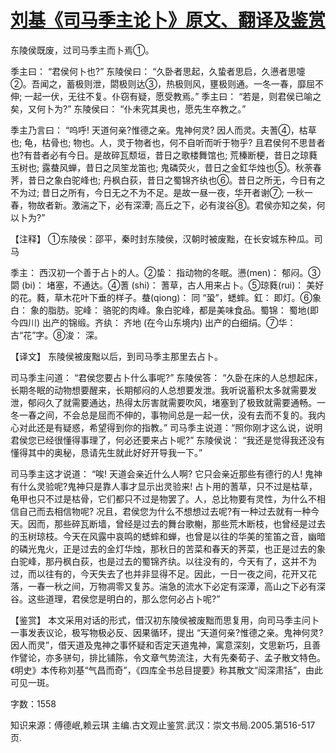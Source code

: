 # [刘基《司马季主论卜》原文、翻译及鉴赏](https://www.vrrw.net/wx/14187.html)

东陵侯既废，过司马季主而卜焉①。

季主曰： “君侯何卜也?” 东陵侯曰： “久卧者思起，久蛰者思启，久懑者思嚏②。吾闻之，蓄极则泄，閟极则达③，热极则风，壅极则通。一冬一春，靡屈不伸; 一起一伏，无往不复。仆窃有疑，愿受教焉。” 季主曰： “若是，则君侯已喻之矣，又何卜为?” 东陵侯曰： “仆未究其奥也，愿先生卒教之。”

季主乃言曰： “呜呼! 天道何亲?惟德之亲。鬼神何灵? 因人而灵。夫蓍④，枯草也; 龟，枯骨也; 物也。人，灵于物者也，何不自听而听于物乎? 且君侯何不思昔者也?有昔者必有今日。是故碎瓦颓垣，昔日之歌楼舞馆也; 荒榛断梗，昔日之琼蕤玉树也; 露蛬风蝉，昔日之凤笙龙笛也; 鬼磷荧火，昔日之金釭华烛也⑤。秋荼春荠，昔日之象白驼峰也; 丹枫白荻，昔日之蜀锦齐纨也⑥。昔日之所无，今日有之不为过; 昔日之所有，今日无之不为不足。是故一昼一夜，华开者谢⑦; 一秋一春，物故者新。激湍之下，必有深潭; 高丘之下，必有浚谷⑧。君侯亦知之矣，何以卜为?”



【注释】 ①东陵侯：邵平，秦时封东陵侯，汉朝时被废黜，在长安城东种瓜。司马

季主： 西汉初一个善于占卜的人。②蛰： 指动物的冬眠。懑(men)： 郁闷。③閟 (bi)： 堵塞，不通达。④蓍 (shi)： 蓍草，古人用来占卜。⑤琼蕤(rui)： 美好的花。蕤，草木花叶下垂的样子。蛬(qiong)： 同 “蛩”，蟋蟀。釭： 即灯。⑥象白： 象的脂肪。驼峰： 骆驼的肉峰。象白驼峰，都是美味食品。蜀锦： 蜀地(即今四川) 出产的锦缎。齐纨： 齐地 (在今山东境内) 出产的白细绢。⑦华： 古“花”字。⑧浚： 深。

【译文】 东陵侯被废黜以后，到司马季主那里去占卜。

司马季主问道： “君侯您要占卜什么事呢?” 东陵侯答： “久卧在床的人总想起床，长期冬眠的动物想要醒来，长期郁闷的人总想要发泄。我听说蓄积太多就需要发泄，郁闷久了就需要通达，热得太厉害就需要吹风，堵塞到了极致就需要通畅。一冬一春之间，不会总是屈而不伸的，事物间总是一起一伏，没有去而不复的。我内心对此还是有疑惑，希望得到你的指教。” 司马季主说道：“照你刚才这么说，说明君侯您已经很懂得事理了，何必还要来占卜呢?” 东陵侯说： “我还是觉得我还没有懂得其中的奥秘，恳请先生就此好好开导我一下。”

司马季主这才说道： “唉! 天道会亲近什么人啊? 它只会亲近那些有德行的人! 鬼神有什么灵验呢?鬼神只是靠人事才显示出灵验来! 占卜用的蓍草，只不过是枯草，龟甲也只不过是枯骨，它们都只不过是物罢了。人，总比物要有灵性，为什么不相信自己而去相信物呢? 况且，君侯您为什么不想想过去呢?有一种过去就有一种今天。因而，那些碎瓦断墙，曾经是过去的舞台歌榭，那些荒木断枝，也曾经是过去的玉树琼枝。今天在风露中哀鸣的蟋蟀和蝉，也曾是以往的华美的笙笛之音，幽暗的磷光鬼火，正是过去的金灯华烛，那秋日的苦菜和春天的荠菜，也正是过去的象白驼峰，那丹枫白荻，也是过去的蜀锦齐纨。以往没有的，今天有了，这并不为过，而以往有的，今天失去了也并非显得不足。因此，一日一夜之间，花开又花落，一春一秋之间，万物凋零又复苏。湍急的流水下必定有深潭，高山之下必有深谷。这些道理，君侯您是明白的，那么您何必占卜呢?”

【鉴赏】 本文采用对话的形式，借汉初东陵侯被废黜而思复用，向司马季主问卜一事发表议论，极写物极必反、因果循环，提出 “天道何亲?惟德之亲。鬼神何灵? 因人而灵”，借天道及鬼神之事怀疑和否定天道鬼神，寓意深刻，文思新巧，且善作譬论，亦多骈句，排比铺陈，令文章气势流注，大有先秦荀子、孟子散文特色。《明史》本传称刘基“气昌而奇”，《四库全书总目提要》称其散文“闳深肃括”，由此可见一斑。

字数：1558

知识来源：傅德岷,赖云琪 主编.古文观止鉴赏.武汉：崇文书局.2005.第516-517页.

